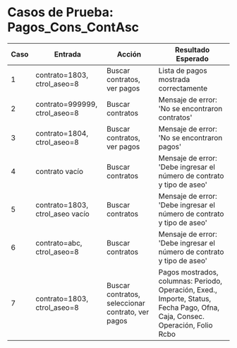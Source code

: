 # Casos de Prueba: Pagos_Cons_ContAsc

| Caso | Entrada | Acción | Resultado Esperado |
|------|---------|--------|--------------------|
| 1 | contrato=1803, ctrol_aseo=8 | Buscar contratos, ver pagos | Lista de pagos mostrada correctamente |
| 2 | contrato=999999, ctrol_aseo=8 | Buscar contratos | Mensaje de error: 'No se encontraron contratos' |
| 3 | contrato=1804, ctrol_aseo=8 | Buscar contratos, ver pagos | Mensaje de error: 'No se encontraron pagos' |
| 4 | contrato vacío | Buscar contratos | Mensaje de error: 'Debe ingresar el número de contrato y tipo de aseo' |
| 5 | contrato=1803, ctrol_aseo vacío | Buscar contratos | Mensaje de error: 'Debe ingresar el número de contrato y tipo de aseo' |
| 6 | contrato=abc, ctrol_aseo=8 | Buscar contratos | Mensaje de error: 'Debe ingresar el número de contrato y tipo de aseo' |
| 7 | contrato=1803, ctrol_aseo=8 | Buscar contratos, seleccionar contrato, ver pagos | Pagos mostrados, columnas: Periodo, Operación, Exed., Importe, Status, Fecha Pago, Ofna, Caja, Consec. Operación, Folio Rcbo |
